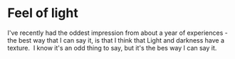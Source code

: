 # Feel of light

I've recently had the oddest impression from about a year of experiences - the best way that I can say it, is that I think that Light and darkness have a texture.  I know it's an odd thing to say, but it's the bes way I can say it.
